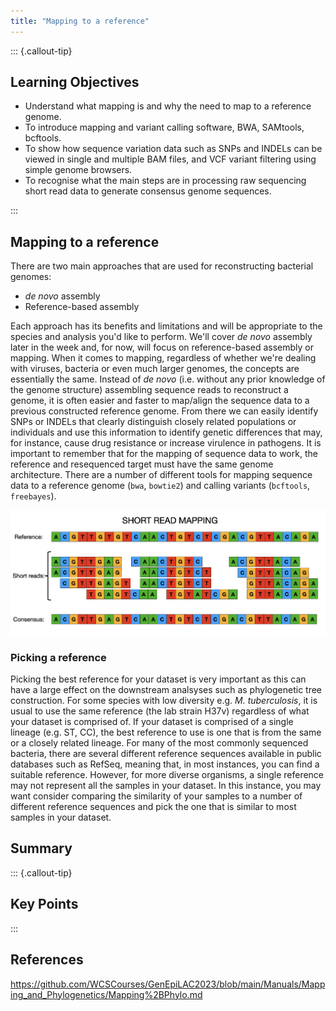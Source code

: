```yaml
---
title: "Mapping to a reference"
---
```


::: {.callout-tip}
## Learning Objectives

- Understand what mapping is and why the need to map to a reference genome.
- To introduce mapping and variant calling software, BWA, SAMtools, bcftools.
- To show how sequence variation data such as SNPs and INDELs can be viewed in
single and multiple BAM files, and VCF variant filtering using simple genome browsers.
- To recognise what the main steps are in processing raw sequencing short read data to generate consensus genome sequences.

:::

## Mapping to a reference

There are two main approaches that are used for reconstructing bacterial genomes:

- *de novo* assembly
- Reference-based assembly

Each approach has its benefits and limitations and will be appropriate to the species and analysis you'd like to perform.  We'll cover *de novo* assembly later in the week and, for now, will focus on reference-based assembly or mapping.  When it comes to mapping, regardless of whether we're dealing with viruses, bacteria or even much larger genomes, the concepts are essentially the same. Instead of *de novo* (i.e. without any prior knowledge of the genome structure) assembling sequence reads to reconstruct a genome, it is often easier and faster to map/align the sequence data to a previous constructed reference genome.  From there we can easily identify SNPs or INDELs that clearly distinguish closely related populations or individuals and use this information to identify genetic differences that may, for instance, cause drug resistance or increase virulence in pathogens.  It is important to remember that for the mapping of sequence data to work, the reference and resequenced target must have the same genome architecture.  There are a number of different tools for mapping sequence data to a reference genome (`bwa`, `bowtie2`) and calling variants (`bcftools`, `freebayes`).   

![Mapping: Consensus Assembly](images/mapping_consensus.png)

### Picking a reference

Picking the best reference for your dataset is very important as this can have a large effect on the downstream analsyses such as phylogenetic tree construction. For some species with low diversity e.g. *M. tuberculosis*, it is usual to use the same reference (the lab strain H37v) regardless of what your dataset is comprised of. If your dataset is comprised of a single lineage (e.g. ST, CC), the best reference to use is one that is from the same or a closely related lineage.  For many of the most commonly sequenced bacteria, there are several different reference sequences available in public databases such as RefSeq, meaning that, in most instances, you can find a suitable reference.  However, for more diverse organisms, a single reference may not represent all the samples in your dataset.  In this instance, you may want consider comparing the similarity of your samples to a number of different reference sequences and pick the one that is similar to most samples in your dataset.

## Summary

::: {.callout-tip}
## Key Points

:::

## References

https://github.com/WCSCourses/GenEpiLAC2023/blob/main/Manuals/Mapping_and_Phylogenetics/Mapping%2BPhylo.md